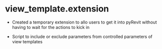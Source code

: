 # view_template.extension

- Created a temporary extension to allo users to get it into pyRevit without having to wait for the actions to kick in

- Script to include or exclude parameters from controlled parameters of view templates
